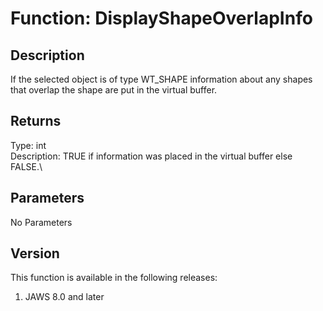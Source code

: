 # Function: DisplayShapeOverlapInfo

## Description

If the selected object is of type WT_SHAPE information about any shapes
that overlap the shape are put in the virtual buffer.

## Returns

Type: int\
Description: TRUE if information was placed in the virtual buffer else
FALSE.\

## Parameters

No Parameters

## Version

This function is available in the following releases:

1.  JAWS 8.0 and later
